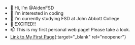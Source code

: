 - 👋 Hi, I’m @AidenFSD
- 👀 I’m interested in coding
- 🌱 I’m currently studying FSD at John Abbott College
- 💞️ EXCITED!!
- 📫 This is my first personal web page! Please take a look. 
- [Link to My First Page](https://aidenfsd.github.io/My-Frist-Webpage/index.html){:target="_blank" rel="noopener"}

<!---
AidenFSD/AidenFSD is a ✨ special ✨ repository because its `README.md` (this file) appears on your GitHub profile.
You can click the Preview link to take a look at your changes.
--->
